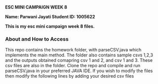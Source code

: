<strong>ESC MINI CAMPAIGN WEEK 8

Name: Parwani Jayati 
Student ID: 1005622 

This is my esc mini campaign week 8 files. </strong>
 
  <h3>About and How to Access </h3>
 
  <p>This repo contains the homework folder, with parseCSV.java which implements the main method. The folder also contains sample csvs 1,2,3 and the outputs obtained comapring csv 1 and 2, and csv 1 and 3. These csv files are also in the folder. 
    Clone the repo and compile and run parseCSV.java in your preferred JAVA IDE. If you wish to modify the files then modify the following lines by adding your desired csv files</p>
  <code String file = "sample_file_1.csv";/>
  <code String file2 = "<edit to add your own file/>";/>
